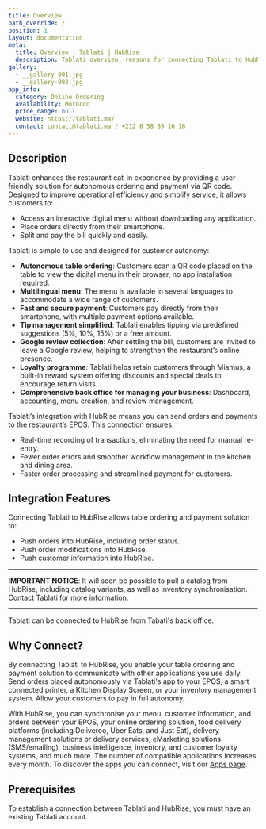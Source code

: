 ```yaml
---
title: Overview
path_override: /
position: 1
layout: documentation
meta:
  title: Overview | Tablati | HubRise
  description: Tablati overview, reasons for connecting Tablati to HubRise and summary of integrated features. Synchronise your data.
gallery:
  - __gallery-001.jpg
  - __gallery-002.jpg
app_info:
  category: Online Ordering
  availability: Morocco
  price_range: null
  website: https://tablati.ma/
  contact: contact@tablati.ma / +212 6 58 89 16 16
---
```


## Description

Tablati enhances the restaurant eat-in experience by providing a user-friendly solution for autonomous ordering and payment via QR code. Designed to improve operational efficiency and simplify service, it allows customers to:

- Access an interactive digital menu without downloading any application.
- Place orders directly from their smartphone.
- Split and pay the bill quickly and easily.

Tablati is simple to use and designed for customer autonomy:

- **Autonomous table ordering**: Customers scan a QR code placed on the table to view the digital menu in their browser, no app installation required.
- **Multilingual menu**: The menu is available in several languages to accommodate a wide range of customers.
- **Fast and secure payment**: Customers pay directly from their smartphone, with multiple payment options available.
- **Tip management simplified**: Tablati enables tipping via predefined suggestions (5%, 10%, 15%) or a free amount.
- **Google review collection**: After settling the bill, customers are invited to leave a Google review, helping to strengthen the restaurant’s online presence.
- **Loyalty programme**: Tablati helps retain customers through Miamus, a built-in reward system offering discounts and special deals to encourage return visits.
- **Comprehensive back office for managing your business**: Dashboard, accounting, menu creation, and review management.

Tablati’s integration with HubRise means you can send orders and payments to the restaurant’s EPOS. This connection ensures:

- Real-time recording of transactions, eliminating the need for manual re-entry.
- Fewer order errors and smoother workflow management in the kitchen and dining area.
- Faster order processing and streamlined payment for customers.

## Integration Features

Connecting Tablati to HubRise allows table ordering and payment solution to:

- Push orders into HubRise, including order status.
- Push order modifications into HubRise.
- Push customer information into HubRise.

---

**IMPORTANT NOTICE**: It will soon be possible to pull a catalog from HubRise, including catalog variants, as well as inventory synchronisation. Contact Tablati for more information.

---

Tablati can be connected to HubRise from Tabati's back office.

## Why Connect?

By connecting Tablati to HubRise, you enable your table ordering and payment solution to communicate with other applications you use daily. Send orders placed autonomously via Tablati's app to your EPOS, a smart connected printer, a Kitchen Display Screen, or your inventory management system. Allow your customers to pay in full autonomy.

With HubRise, you can synchronise your menu, customer information, and orders between your EPOS, your online ordering solution, food delivery platforms (including Deliveroo, Uber Eats, and Just Eat), delivery management solutions or delivery services, eMarketing solutions (SMS/emailing), business intelligence, inventory, and customer loyalty systems, and much more. The number of compatible applications increases every month. To discover the apps you can connect, visit our [Apps page](/apps).

## Prerequisites

To establish a connection between Tablati and HubRise, you must have an existing Tablati account.
